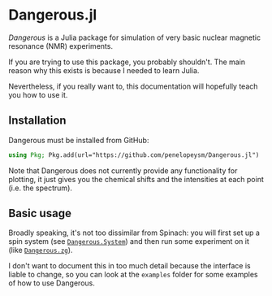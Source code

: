 # Dangerous.jl

_Dangerous_ is a Julia package for simulation of very basic nuclear magnetic resonance (NMR) experiments.

If you are trying to use this package, you probably shouldn't.
The main reason why this exists is because I needed to learn Julia.

Nevertheless, if you really want to, this documentation will hopefully teach you how to use it.

## Installation

Dangerous must be installed from GitHub:

```julia
using Pkg; Pkg.add(url="https://github.com/penelopeysm/Dangerous.jl")
```

Note that Dangerous does not currently provide any functionality for plotting, it just gives you the chemical shifts and the intensities at each point (i.e. the spectrum).

## Basic usage

Broadly speaking, it's not too dissimilar from Spinach: you will first set up a spin system (see [`Dangerous.System`](@ref)) and then run some experiment on it (like [`Dangerous.zg`](@ref)).

I don't want to document this in too much detail because the interface is liable to change, so you can look at the `examples` folder for some examples of how to use Dangerous.
